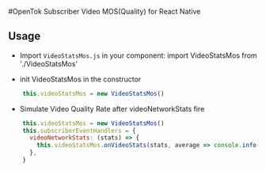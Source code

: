#OpenTok Subscriber Video MOS(Quality) for React Native

## Usage

* Import `VideoStatsMos.js` in your component:
import VideoStatsMos from './VideoStatsMos'

* init VideoStatsMos in the constructor
```js
    this.videoStatsMos = new VideoStatsMos()
```
* Simulate Video Quality Rate after videoNetworkStats fire
```js
    this.videoStatsMos = new VideoStatsMos()
    this.subscriberEventHandlers = {
      videoNetworkStats: (stats) => {
        this.videoStatsMos.onVideoStats(stats, average => console.info('average', average))
      },
    }
```

